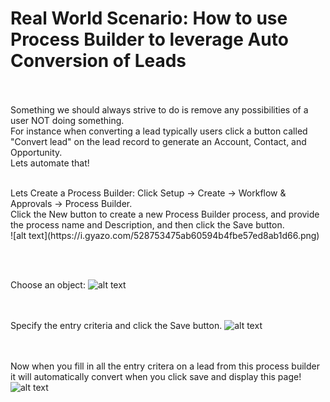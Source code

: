 # Real World Scenario: How to use Process Builder to leverage Auto Conversion of Leads

<br/><br/>
Something we should always strive to do is remove any possibilities of a user NOT doing something. <br/> 
For instance when converting a lead typically users click a button called "Convert lead" on the lead record to generate an Account, Contact, and Opportunity.
<br/>
Lets automate that!

<br/>
Lets Create a Process Builder: Click Setup → Create → Workflow & Approvals → Process Builder.<br>
Click the New button to create a new Process Builder process, and provide the process name and Description, and then click the Save button.

<br/>
![alt text](https://i.gyazo.com/528753475ab60594b4fbe57ed8ab1d66.png)

<br/><br/>

Choose an object:
![alt text](https://i.gyazo.com/a1ad267f3d24c7a8b57d37e5d66b2166.png)

<br/><br/>
Specify the entry criteria and click the Save button.
![alt text](https://i.gyazo.com/7778794f6016faa0f0d538656c3f523f.png)

<br/><br/>
Now when you fill in all the entry critera on a lead from this process builder it will automatically convert when you click save and display this page!
![alt text](https://i.gyazo.com/6655095654dbe3c234bb896534518467.png)
